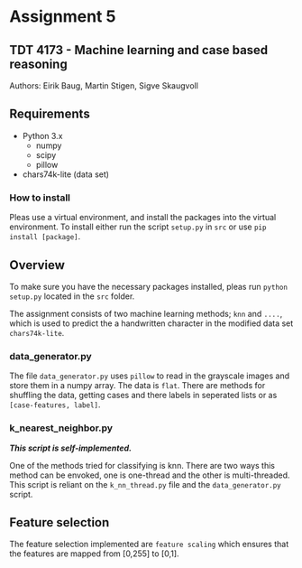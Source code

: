 # Assignment 5
## TDT 4173 - Machine learning and case based reasoning
Authors: Eirik Baug, Martin Stigen, Sigve Skaugvoll

## Requirements
- Python 3.x
    -  numpy
    - scipy
    - pillow
- chars74k-lite (data set)

### How to install
Pleas use a virtual environment, and install the packages into the virtual environment.
To install either run the script `setup.py` in `src` or use `pip install [package]`.

## Overview
To make sure you have the necessary packages installed, pleas run
`python setup.py` located in the `src` folder.

The assignment consists of two machine learning methods; `knn` and `....`, which is used to predict the a handwritten character
in the modified data set `chars74k-lite`.

### data_generator.py
The file `data_generator.py` uses `pillow` to read in the grayscale images and store them in
a numpy array. The data is `flat`.
There are methods for shuffling the data, getting cases and there labels in seperated lists
or as `[case-features, label]`.

###  k_nearest_neighbor.py
_**This script is self-implemented.**_

One of the methods tried for classifying is knn. There are two ways this method can be envoked,
one is one-thread and the other is multi-threaded.
This script is reliant on the `k_nn_thread.py` file and the `data_generator.py` script.


## Feature selection
The feature selection implemented are `feature scaling` which ensures that the features are
mapped from [0,255] to [0,1].